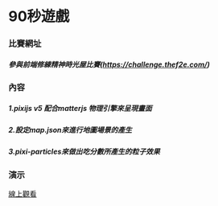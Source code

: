 # 90秒遊戲
### 比賽網址
##### 參與前端修練精神時光屋比賽(https://challenge.thef2e.com/)
### 內容
##### 1.pixijs v5 配合matterjs 物理引擎來呈現畫面
##### 2.設定map.json來進行地圖場景的產生
##### 3.pixi-particles來做出吃分數所產生的粒子效果
### 演示
[線上觀看](https://virtools.github.io/90SGAME_0/)
